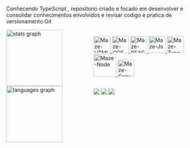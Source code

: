 Conhecendo TypeScript , repositorio criado e focado em desenvolver e consolidar conhecimentos envolvidos e revisar codigo e pratica de versionamento Git


  <div style="display: flex; gap: 20">
     <a href="https://github.com/MarquinhosA1610">
     <img src="https://github-readme-stats.vercel.app/api?username=MarquinhosA1610&hide_title=false&hide_rank=false&show_icons=true&include_all_commits=true&count_private=true&disable_animations=false&theme=dark&locale=en&hide_border=false" height="150" alt="stats graph"  />
     <img src="https://github-readme-stats.vercel.app/api/top-langs?username=MarquinhosA1610&locale=en&hide_title=false&layout=compact&card_width=320&langs_count=5&theme=dark&hide_border=false" height="150" alt="languages graph"  />
  <div/>

  <div style="display: inline-block;"> <br> 
    <img alingn="center" alt="Maze-HTML" heigth="50" width="45" src="https://cdn.jsdelivr.net/gh/devicons/devicon@latest/icons/html5/html5-original.svg">
    <img alingn="center" alt="Maze-CCS" heigth="50" width="45"  src="https://cdn.jsdelivr.net/gh/devicons/devicon@latest/icons/css3/css3-original.svg">
    <img alingn="center" alt="Maze-REACT" heigth="50" width="45"  src="https://cdn.jsdelivr.net/gh/devicons/devicon@latest/icons/reactnative/reactnative-original.svg">
    <img alingn="center" alt="Maze-Js" heigth="40" width="45"  src="https://cdn.jsdelivr.net/gh/devicons/devicon@latest/icons/javascript/javascript-original.svg">
    <img alingn="center" alt="Maze-TypeScript" heigth="40" width="45"  src="https://cdn.jsdelivr.net/gh/devicons/devicon@latest/icons/typescript/typescript-original.svg">
    <img alingn="center" alt="Maze-Node" heigth="60" width="60"  src="https://cdn.jsdelivr.net/gh/devicons/devicon@latest/icons/nodejs/nodejs-plain-wordmark.svg">
    <img alingn="center" alt="Maze-Sequelize" heigth="50" width="45"  src="https://cdn.jsdelivr.net/gh/devicons/devicon@latest/icons/sequelize/sequelize-original.svg">
 <div/>

## ##

<footer> 
  <a href="https://www.linkedin.com/in/marcos-alexandre-9aaa44208" target="_blank"> <img src="https://img.shields.io/badge/-LinkedIn-%230077B5?style=for-the-badge&logo=linkedin&logoColor=white" target="_blank"></a>
  <a href="https://instagram.com/mazemr_" target="_blank"> <img src="https://img.shields.io/badge/-Instagram-%23E4405F?style=for-the-badge&logo=instagram&logoColor=white" target="_blank"></a>
  <a href = "mailto:marquinalexandre2005@gmail.com"> <img src="https://img.shields.io/badge/-Gmail-%23333?style=for-the-badge&logo=gmail&logoColor=white" target="_blank"></a>
</footer>


